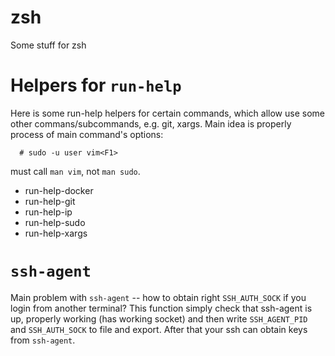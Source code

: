 # zsh
Some stuff for zsh

# Helpers for `run-help`

Here is some run-help helpers for certain commands, which allow use
some other commans/subcommands, e.g. git, xargs. Main idea is properly
process of main command's options:

```
  # sudo -u user vim<F1>
```

must call `man vim`, not `man sudo`.

 * run-help-docker
 * run-help-git
 * run-help-ip
 * run-help-sudo
 * run-help-xargs

# `ssh-agent`

Main problem with `ssh-agent` -- how to obtain right `SSH_AUTH_SOCK` if
you login from another terminal? This function simply check that
ssh-agent is up, properly working (has working socket) and then
write `SSH_AGENT_PID` and `SSH_AUTH_SOCK` to file and export.
After that your ssh can obtain keys from `ssh-agent`.
